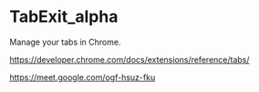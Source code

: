 # TabExit_alpha
Manage your tabs in Chrome.

https://developer.chrome.com/docs/extensions/reference/tabs/

https://meet.google.com/ogf-hsuz-fku
